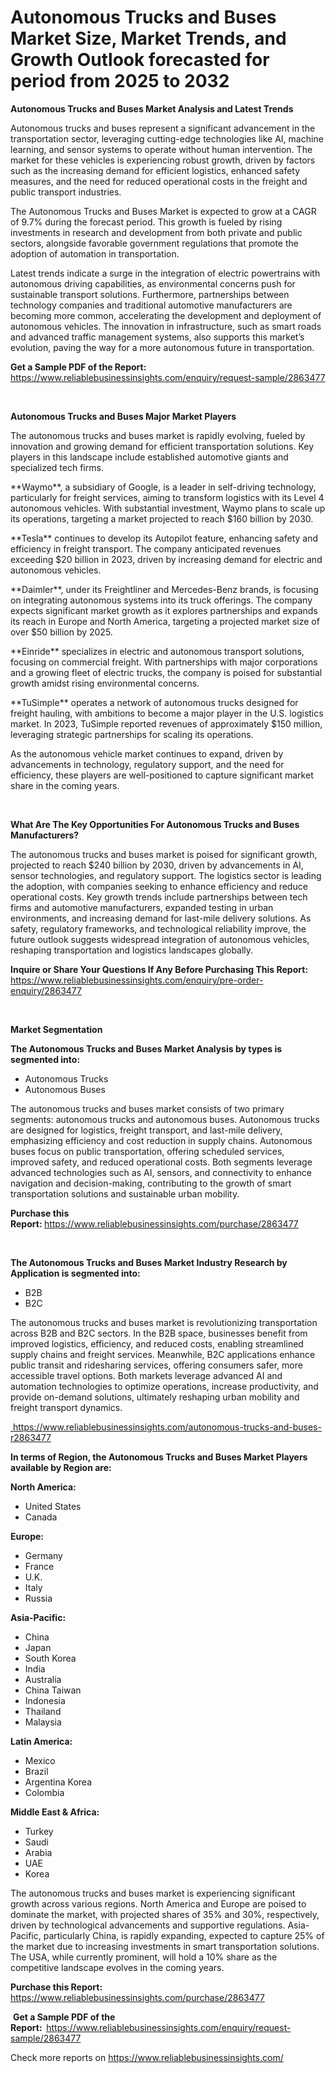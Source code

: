<p><h1>Autonomous Trucks and Buses Market Size, Market Trends, and Growth Outlook forecasted for period from 2025 to 2032</h1></p><p><strong>Autonomous Trucks and Buses Market Analysis and Latest Trends</strong></p>
<p><p>Autonomous trucks and buses represent a significant advancement in the transportation sector, leveraging cutting-edge technologies like AI, machine learning, and sensor systems to operate without human intervention. The market for these vehicles is experiencing robust growth, driven by factors such as the increasing demand for efficient logistics, enhanced safety measures, and the need for reduced operational costs in the freight and public transport industries.</p><p>The Autonomous Trucks and Buses Market is expected to grow at a CAGR of 9.7% during the forecast period. This growth is fueled by rising investments in research and development from both private and public sectors, alongside favorable government regulations that promote the adoption of automation in transportation. </p><p>Latest trends indicate a surge in the integration of electric powertrains with autonomous driving capabilities, as environmental concerns push for sustainable transport solutions. Furthermore, partnerships between technology companies and traditional automotive manufacturers are becoming more common, accelerating the development and deployment of autonomous vehicles. The innovation in infrastructure, such as smart roads and advanced traffic management systems, also supports this market’s evolution, paving the way for a more autonomous future in transportation.</p></p>
<p><strong>Get a Sample PDF of the Report:&nbsp;</strong> <a href="https://www.reliablebusinessinsights.com/enquiry/request-sample/2863477?utm_campaign=3025&utm_medium=2&utm_source=Github&utm_content=ia&utm_term=12032025&utm_id=autonomous-trucks-and-buses">https://www.reliablebusinessinsights.com/enquiry/request-sample/2863477</a></p>
<p>&nbsp;</p>
<p><strong>Autonomous Trucks and Buses Major Market Players</strong></p>
<p><p>The autonomous trucks and buses market is rapidly evolving, fueled by innovation and growing demand for efficient transportation solutions. Key players in this landscape include established automotive giants and specialized tech firms.</p><p>**Waymo**, a subsidiary of Google, is a leader in self-driving technology, particularly for freight services, aiming to transform logistics with its Level 4 autonomous vehicles. With substantial investment, Waymo plans to scale up its operations, targeting a market projected to reach $160 billion by 2030.</p><p>**Tesla** continues to develop its Autopilot feature, enhancing safety and efficiency in freight transport. The company anticipated revenues exceeding $20 billion in 2023, driven by increasing demand for electric and autonomous vehicles.</p><p>**Daimler**, under its Freightliner and Mercedes-Benz brands, is focusing on integrating autonomous systems into its truck offerings. The company expects significant market growth as it explores partnerships and expands its reach in Europe and North America, targeting a projected market size of over $50 billion by 2025.</p><p>**Einride** specializes in electric and autonomous transport solutions, focusing on commercial freight. With partnerships with major corporations and a growing fleet of electric trucks, the company is poised for substantial growth amidst rising environmental concerns.</p><p>**TuSimple** operates a network of autonomous trucks designed for freight hauling, with ambitions to become a major player in the U.S. logistics market. In 2023, TuSimple reported revenues of approximately $150 million, leveraging strategic partnerships for scaling its operations.</p><p>As the autonomous vehicle market continues to expand, driven by advancements in technology, regulatory support, and the need for efficiency, these players are well-positioned to capture significant market share in the coming years.</p></p>
<p>&nbsp;</p>
<p><strong>What Are The Key Opportunities For Autonomous Trucks and Buses Manufacturers?</strong></p>
<p><p>The autonomous trucks and buses market is poised for significant growth, projected to reach $240 billion by 2030, driven by advancements in AI, sensor technologies, and regulatory support. The logistics sector is leading the adoption, with companies seeking to enhance efficiency and reduce operational costs. Key growth trends include partnerships between tech firms and automotive manufacturers, expanded testing in urban environments, and increasing demand for last-mile delivery solutions. As safety, regulatory frameworks, and technological reliability improve, the future outlook suggests widespread integration of autonomous vehicles, reshaping transportation and logistics landscapes globally.</p></p>
<p><strong>Inquire or Share Your Questions If Any Before Purchasing This Report:</strong> <a href="https://www.reliablebusinessinsights.com/enquiry/pre-order-enquiry/2863477?utm_campaign=3025&utm_medium=2&utm_source=Github&utm_content=ia&utm_term=12032025&utm_id=autonomous-trucks-and-buses">https://www.reliablebusinessinsights.com/enquiry/pre-order-enquiry/2863477</a></p>
<p>&nbsp;</p>
<p><strong>Market Segmentation</strong></p>
<p><strong>The Autonomous Trucks and Buses Market Analysis by types is segmented into:</strong></p>
<p><ul><li>Autonomous Trucks</li><li>Autonomous Buses</li></ul></p>
<p><p>The autonomous trucks and buses market consists of two primary segments: autonomous trucks and autonomous buses. Autonomous trucks are designed for logistics, freight transport, and last-mile delivery, emphasizing efficiency and cost reduction in supply chains. Autonomous buses focus on public transportation, offering scheduled services, improved safety, and reduced operational costs. Both segments leverage advanced technologies such as AI, sensors, and connectivity to enhance navigation and decision-making, contributing to the growth of smart transportation solutions and sustainable urban mobility.</p></p>
<p><strong>Purchase this Report:&nbsp;</strong><a href="https://www.reliablebusinessinsights.com/purchase/2863477?utm_campaign=3025&utm_medium=2&utm_source=Github&utm_content=ia&utm_term=12032025&utm_id=autonomous-trucks-and-buses">https://www.reliablebusinessinsights.com/purchase/2863477</a></p>
<p>&nbsp;</p>
<p><strong>The Autonomous Trucks and Buses Market Industry Research by Application is segmented into:</strong></p>
<p><ul><li>B2B</li><li>B2C</li></ul></p>
<p><p>The autonomous trucks and buses market is revolutionizing transportation across B2B and B2C sectors. In the B2B space, businesses benefit from improved logistics, efficiency, and reduced costs, enabling streamlined supply chains and freight services. Meanwhile, B2C applications enhance public transit and ridesharing services, offering consumers safer, more accessible travel options. Both markets leverage advanced AI and automation technologies to optimize operations, increase productivity, and provide on-demand solutions, ultimately reshaping urban mobility and freight transport dynamics.</p></p>
<p><a href="https://www.reliablebusinessinsights.com/autonomous-trucks-and-buses-r2863477?utm_campaign=3025&utm_medium=2&utm_source=Github&utm_content=ia&utm_term=12032025&utm_id=autonomous-trucks-and-buses">&nbsp;https://www.reliablebusinessinsights.com/autonomous-trucks-and-buses-r2863477</a></p>
<p><strong>In terms of Region, the Autonomous Trucks and Buses Market Players available by Region are:</strong></p>
<p>
    <p> <strong> North America: </strong>
        <ul>
            <li>United States</li>
            <li>Canada</li>
        </ul>
        </p> 
    <p> <strong> Europe: </strong>
        <ul>
            <li>Germany</li>
            <li>France</li>
            <li>U.K.</li>
            <li>Italy</li>
            <li>Russia</li>
        </ul>
        </p> 
    <p> <strong> Asia-Pacific: </strong>
        <ul>
            <li>China</li>
            <li>Japan</li>
            <li>South Korea</li>
            <li>India</li>
            <li>Australia</li>
            <li>China Taiwan</li>
            <li>Indonesia</li>
            <li>Thailand</li>
            <li>Malaysia</li>
        </ul>
        </p> 
    <p> <strong> Latin America: </strong>
        <ul>
            <li>Mexico</li>
            <li>Brazil</li>
            <li>Argentina Korea</li>
            <li>Colombia</li>
        </ul>
        </p> 
    <p> <strong> Middle East & Africa: </strong>
        <ul>
            <li>Turkey</li>
            <li>Saudi</li>
            <li>Arabia</li>
            <li>UAE</li>
            <li>Korea</li>
        </ul>
    </p>
    </p>
<p><p>The autonomous trucks and buses market is experiencing significant growth across various regions. North America and Europe are poised to dominate the market, with projected shares of 35% and 30%, respectively, driven by technological advancements and supportive regulations. Asia-Pacific, particularly China, is rapidly expanding, expected to capture 25% of the market due to increasing investments in smart transportation solutions. The USA, while currently prominent, will hold a 10% share as the competitive landscape evolves in the coming years.</p></p>
<p><strong>Purchase this Report: </strong><a href="https://www.reliablebusinessinsights.com/purchase/2863477?utm_campaign=3025&utm_medium=2&utm_source=Github&utm_content=ia&utm_term=12032025&utm_id=autonomous-trucks-and-buses">https://www.reliablebusinessinsights.com/purchase/2863477</a></p>
<p>&nbsp;<strong>Get a Sample PDF of the Report:&nbsp;&nbsp;</strong><a href="https://www.reliablebusinessinsights.com/enquiry/request-sample/2863477?utm_campaign=3025&utm_medium=2&utm_source=Github&utm_content=ia&utm_term=12032025&utm_id=autonomous-trucks-and-buses">https://www.reliablebusinessinsights.com/enquiry/request-sample/2863477</a></p>
<p><strong></strong></p>
<p>Check more reports on <a href="https://www.reliablebusinessinsights.com/?utm_campaign=3025&utm_medium=2&utm_source=Github&utm_content=ia&utm_term=12032025&utm_id=autonomous-trucks-and-buses">https://www.reliablebusinessinsights.com/</a></p>